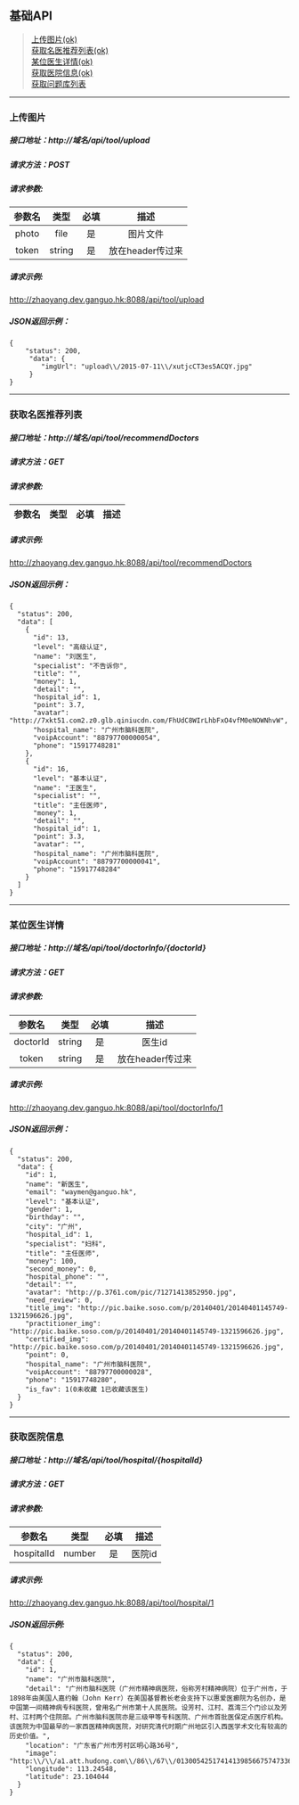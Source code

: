 ## 基础API
> [上传图片(ok)](#上传图片)   
> [获取名医推荐列表(ok)](#获取名医推荐列表)  
> [某位医生详情(ok)](#某位医生详情)  
> [获取医院信息(ok)](#获取医院信息)   
> [获取问题库列表](#获取问题库列表)   

---
### 上传图片
##### 接口地址：http://域名/api/tool/upload  
##### 请求方法：POST   
##### 请求参数:
| 参数名   | 类型  |必填|描述 |
| :------:|:-----:|:-:|:---:|
| photo  | file|是 |图片文件|
| token  | string|是 |放在header传过来|
##### 请求示例:
http://zhaoyang.dev.ganguo.hk:8088/api/tool/upload
##### JSON返回示例：
```
{
    "status": 200,
	 "data": {
	    "imgUrl": "upload\\/2015-07-11\\/xutjcCT3es5ACQY.jpg"
	 }
}
```

---
### 获取名医推荐列表
##### 接口地址：http://域名/api/tool/recommendDoctors
##### 请求方法：GET  
##### 请求参数:	
| 参数名   | 类型  |必填|描述 |
| :------:|:-----:|:-:|:---:|

##### 请求示例:
http://zhaoyang.dev.ganguo.hk:8088/api/tool/recommendDoctors
##### JSON返回示例：
```
{
  "status": 200,
  "data": [
    {
      "id": 13,
      "level": "高级认证",
      "name": "刘医生",
      "specialist": "不告诉你",
      "title": "",
      "money": 1,
      "detail": "",
      "hospital_id": 1,
      "point": 3.7,
      "avatar": "http://7xkt51.com2.z0.glb.qiniucdn.com/FhUdC8WIrLhbFxO4vfM0eNOWNhvW",
      "hospital_name": "广州市脑科医院",
      "voipAccount": "88797700000054",
      "phone": "15917748281"
    },
    {
      "id": 16,
      "level": "基本认证",
      "name": "王医生",
      "specialist": "",
      "title": "主任医师",
      "money": 1,
      "detail": "",
      "hospital_id": 1,
      "point": 3.3,
      "avatar": "",
      "hospital_name": "广州市脑科医院",
      "voipAccount": "88797700000041",
      "phone": "15917748284"
    }
  ]
}
```

---
### 某位医生详情
##### 接口地址：http://域名/api/tool/doctorInfo/{doctorId}
##### 请求方法：GET   
##### 请求参数:
| 参数名   | 类型  |必填|描述 |
| :------:|:-----:|:-:|:---:|
| doctorId   | string|是 |医生id|
| token  | string|是 |放在header传过来|
##### 请求示例:
http://zhaoyang.dev.ganguo.hk:8088/api/tool/doctorInfo/1
##### JSON返回示例：
```
{
  "status": 200,
  "data": {
    "id": 1,
    "name": "新医生",
    "email": "waymen@ganguo.hk",
    "level": "基本认证",
    "gender": 1,
    "birthday": "",
    "city": "广州",
    "hospital_id": 1,
    "specialist": "妇科",
    "title": "主任医师",
    "money": 100,
    "second_money": 0,
    "hospital_phone": "",
    "detail": "",
    "avatar": "http://p.3761.com/pic/71271413852950.jpg",
    "need_review": 0,
    "title_img": "http://pic.baike.soso.com/p/20140401/20140401145749-1321596626.jpg",
    "practitioner_img": "http://pic.baike.soso.com/p/20140401/20140401145749-1321596626.jpg",
    "certified_img": "http://pic.baike.soso.com/p/20140401/20140401145749-1321596626.jpg",
    "point": 0,
    "hospital_name": "广州市脑科医院",
    "voipAccount": "88797700000028",
    "phone": "15917748280",
    "is_fav": 1(0未收藏 1已收藏该医生)
  }
}
```
---
### 获取医院信息
##### 接口地址：http://域名/api/tool/hospital/{hospitalId}
##### 请求方法：GET
##### 请求参数:
| 参数名   | 类型  |必填|描述 |
| :------:|:-----:|:-:|:---:|
| hospitalId| number|是 |医院id|
##### 请求示例:
http://zhaoyang.dev.ganguo.hk:8088/api/tool/hospital/1
##### JSON返回示例:
```
{
  "status": 200,
  "data": {
    "id": 1,
    "name": "广州市脑科医院",
    "detail": "广州市脑科医院（广州市精神病医院，俗称芳村精神病院）位于广州市，于1898年由美国人嘉约翰（John Kerr）在美国基督教长老会支持下以惠爱医癫院为名创办，是中国第一间精神病专科医院，曾用名广州市第十人民医院。设芳村、江村、荔湾三个门诊以及芳村、江村两个住院部。广州市脑科医院亦是三级甲等专科医院、广州市首批医保定点医疗机构。该医院为中国最早的一家西医精神病医院，对研究清代时期广州地区引入西医学术文化有较高的历史价值。",
    "location": "广东省广州市芳村区明心路36号",
    "image": "http:\\/\\/a1.att.hudong.com\\/86\\/67\\/01300542517414139856675747336_s.jpg",
    "longitude": 113.24548,
    "latitude": 23.104044
  }
}
```
